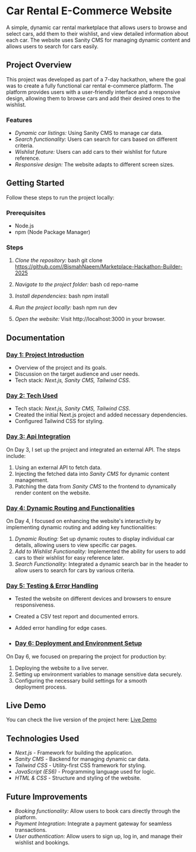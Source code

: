 # Car Rental E-Commerce Website
A simple, dynamic car rental marketplace that allows users to browse and select cars, add them to their wishlist, and view detailed information about each car. The website uses Sanity CMS for managing dynamic content and allows users to search for cars easily.

## Project Overview
This project was developed as part of a 7-day hackathon, where the goal was to create a fully functional car rental e-commerce platform. The platform provides users with a user-friendly interface and a responsive design, allowing them to browse cars and add their desired ones to the wishlist.

### Features
- *Dynamic car listings:* Using Sanity CMS to manage car data.
- *Search functionality:* Users can search for cars based on different criteria.
- *Wishlist feature:* Users can add cars to their wishlist for future reference.
- *Responsive design:* The website adapts to different screen sizes.

## Getting Started

Follow these steps to run the project locally:

### Prerequisites
- Node.js
- npm (Node Package Manager)

### Steps

1. *Clone the repository:*
    bash
    git clone https://github.com//BismahNaeem/Marketplace-Hackathon-Builder-2025
    

2. *Navigate to the project folder:*
    bash
    cd repo-name
    

3. *Install dependencies:*
    bash
    npm install
    

4. *Run the project locally:*
    bash
    npm run dev
    

5. *Open the website:*
    Visit http://localhost:3000 in your browser.

## Documentation

### [Day 1: Project Introduction](documentation/Day-1-doc/)
- Overview of the project and its goals.
- Discussion on the target audience and user needs.
- Tech stack: *Next.js, Sanity CMS, Tailwind CSS*.

### [Day 2: Tech Used](./documentation/Day-2-doc)
- Tech stack: *Next.js, Sanity CMS, Tailwind CSS*.
- Created the initial Next.js project and added necessary dependencies.
- Configured Tailwind CSS for styling.

 ### [Day 3: Api Integration](./documentation/Day-3-doc)
 On Day 3, I set up the project and integrated an external API. The steps include:
1. Using an external API to fetch data.
2. Injecting the fetched data into *Sanity CMS* for dynamic content management.
3. Patching the data from *Sanity CMS* to the frontend to dynamically render content on the website.

 ### [Day 4: Dynamic Routing and Functionalities](./documentation/Day-4-doc)
 On Day 4, I focused on enhancing the website's interactivity by implementing dynamic routing and adding key functionalities:
1. *Dynamic Routing:* Set up dynamic routes to display individual car details, allowing users to view specific car pages.
2. *Add to Wishlist Functionality:* Implemented the ability for users to add cars to their wishlist for easy reference later.
3. *Search Functionality:* Integrated a dynamic search bar in the header to allow users to search for cars by various criteria.
   

### [Day 5: Testing & Error Handling](./documentation/Day-5-doc)
- Tested the website on different devices and browsers to ensure responsiveness.
- Created a CSV test report and documented errors.
- Added error handling for edge cases.

- ### [Day 6: Deployment and Environment Setup](./documentation/Day-6-doc)
On Day 6, we focused on preparing the project for production by:
1. Deploying the website to a live server.
2. Setting up environment variables to manage sensitive data securely.
3. Configuring the necessary build settings for a smooth deployment process.

## Live Demo
You can check the live version of the project here: [Live Demo](https://marketplace-hackathon-builder-2025.vercel.app/)

## Technologies Used
- *Next.js* - Framework for building the application.
- *Sanity CMS* - Backend for managing dynamic car data.
- *Tailwind CSS* - Utility-first CSS framework for styling.
- *JavaScript (ES6)* - Programming language used for logic.
- *HTML & CSS* - Structure and styling of the website.


## Future Improvements
- *Booking functionality:* Allow users to book cars directly through the platform.
- *Payment Integration:* Integrate a payment gateway for seamless transactions.
- *User authentication:* Allow users to sign up, log in, and manage their wishlist and bookings.
